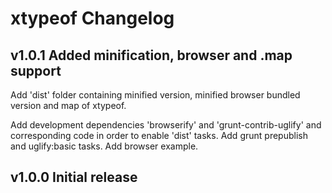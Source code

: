 # xtypeof Changelog

## v1.0.1 Added minification, browser and .map support
Add 'dist' folder containing minified version, minified browser bundled version and map of xtypeof.

Add development dependencies 'browserify' and 'grunt-contrib-uglify' and corresponding code in order to enable 'dist' tasks.
Add grunt prepublish and uglify:basic tasks.
Add browser example.

## v1.0.0 Initial release

